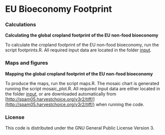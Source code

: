 # EU Bioeconomy Footprint 

### Calculations
<b>Calculating the global cropland footprint of the EU non-food bioeconomy</b>

To calculate the cropland footprint of the EU non-food bioeconomy, run the script footprints.R. All required input data are located in the folder [input](./input).


### Maps and figures
<b>Mapping the global cropland footprint of the EU non-food bioeconomy</b>

To produce the maps, run the script maps.R. The mosaic chart is generated running the script mosaic_plot.R. All required input data are either located in the folder [input](./input), or are downloaded automatically from [http://spam05.harvestchoice.org/v3r2/tiff/](http://spam05.harvestchoice.org/v3r2/tiff/) when running the code.


### License

This code is distributed under the GNU General Public License Version 3.

